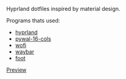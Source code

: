 Hyprland dotfiles inspired by material design.

Programs thats used:
- [hyprland](https://github.com/hyprwm/Hyprland)
- [pywal-16-cols](https://github.com/eylles/pywal16)
- [wofi](https://todo.sr.ht/~scoopta/wofi)
- [waybar](https://github.com/Alexays/Waybar)
- [foot](https://codeberg.org/dnkl/foot)

[Preview](https://www.youtube.com/watch?v=DxlKLSmHn48&t=15s)

